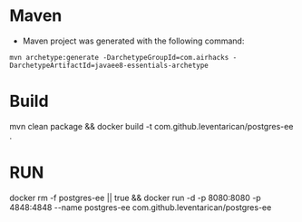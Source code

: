 
# Maven

* Maven project was generated with the following command: 
```
mvn archetype:generate -DarchetypeGroupId=com.airhacks -DarchetypeArtifactId=javaee8-essentials-archetype
```

# Build
mvn clean package && docker build -t com.github.leventarican/postgres-ee .

# RUN

docker rm -f postgres-ee || true && docker run -d -p 8080:8080 -p 4848:4848 --name postgres-ee com.github.leventarican/postgres-ee 